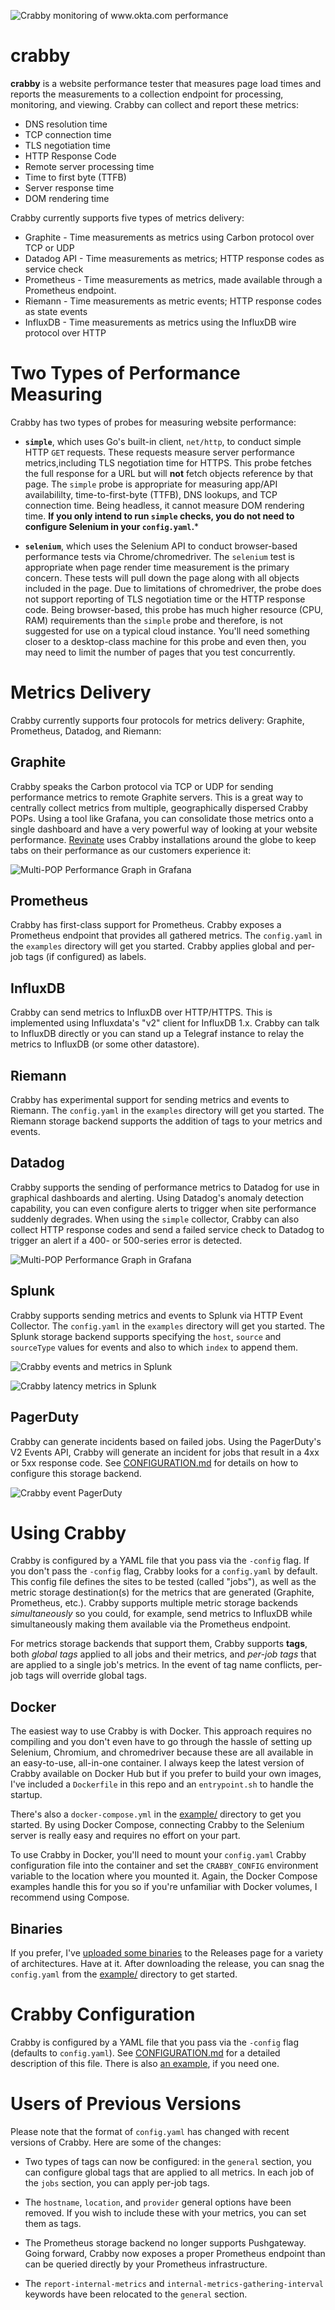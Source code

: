 ![Crabby monitoring of www.okta.com performance](./images/crabby-www.okta.com.png "Crabby monitoring of www.okta.com performance")


# crabby
**crabby** is a website performance tester that measures page load times and reports the measurements to a collection endpoint for processing, monitoring, and viewing.   Crabby can collect and report these metrics:

- DNS resolution time
- TCP connection time
- TLS negotiation time
- HTTP Response Code
- Remote server processing time
- Time to first byte (TTFB)
- Server response time
- DOM rendering time

Crabby currently supports five types of metrics delivery:

* Graphite - Time measurements as metrics using Carbon protocol over TCP or UDP
* Datadog API - Time measurements as metrics; HTTP response codes as service check
* Prometheus - Time measurements as metrics, made available through a Prometheus endpoint.
* Riemann - Time measurements as metric events; HTTP response codes as state events
* InfluxDB - Time measurements as metrics using the InfluxDB wire protocol over HTTP

# Two Types of Performance Measuring
Crabby has two types of probes for measuring website performance:
- **`simple`**, which uses Go's built-in client, `net/http`, to conduct simple HTTP `GET` requests.  These requests measure server performance metrics,including TLS negotiation time for HTTPS.  This probe fetches the full response for a URL but will **not** fetch objects reference by that page.  The `simple` probe is appropriate for measuring app/API availabililty, time-to-first-byte (TTFB), DNS lookups, and TCP connection time.  Being headless, it cannot measure DOM rendering time.  **If you only intend to run `simple` checks, you do not need to configure Selenium in your `config.yaml`.***

- **`selenium`**, which uses the Selenium API to conduct browser-based performance tests via Chrome/chromedriver.  The `selenium` test is appropriate when page render time measurement is the primary concern.  These tests will pull down the page along with all objects included in the page.  Due to limitations of chromedriver, the probe does not support reporting of TLS negotiation time or the HTTP response code.  Being browser-based, this probe has much higher resource (CPU, RAM) requirements than the `simple` probe and therefore, is not suggested for use on a typical cloud instance.  You'll need something closer to a desktop-class machine for this probe and even then, you may need to limit the number of pages that you test concurrently.

# Metrics Delivery
Crabby currently supports four protocols for metrics delivery: Graphite, Prometheus, Datadog, and Riemann:

## Graphite
Crabby speaks the Carbon protocol via TCP or UDP for sending performance metrics to remote Graphite servers.  This is a great way to centrally collect metrics from multiple, geographically dispersed Crabby POPs.  Using a tool like Grafana, you can consolidate those metrics onto a single dashboard and have a very powerful way of looking at your website performance.  [Revinate](https://www.revinate.com) uses Crabby installations around the globe to keep tabs on their performance as our customers experience it:

![Multi-POP Performance Graph in Grafana](https://chrissnell.github.io/crabby/images/crabby-multi-site-grafana.png "Four crabby nodes sending metrics to Graphite for display in Grafana")

## Prometheus
Crabby has first-class support for Prometheus.  Crabby exposes a Prometheus endpoint that provides all gathered metrics.  The `config.yaml` in the `examples` directory will get you started.  Crabby applies global and per-job tags (if configured) as labels.

## InfluxDB
Crabby can send metrics to InfluxDB over HTTP/HTTPS.  This is implemented using Influxdata's "v2" client for InfluxDB 1.x.  Crabby can talk to InfluxDB directly or you can stand up a Telegraf instance to relay the metrics to InfluxDB (or some other datastore).  

## Riemann
Crabby has experimental support for sending metrics and events to Riemann.  The `config.yaml` in the `examples` directory will get you started.  The Riemann storage backend supports the addition of tags to your metrics
and events.  

## Datadog
Crabby supports the sending of performance metrics to Datadog for use in graphical dashboards and alerting.  Using Datadog's anomaly detection capability, you can even configure alerts to trigger when site performance suddenly degrades.  When using the `simple` collector, Crabby can also collect HTTP response codes and send a failed service check to Datadog to trigger an alert if a 400- or 500-series error is detected.

![Multi-POP Performance Graph in Grafana](https://chrissnell.github.io/crabby/images/crabby-datadog.png "Graphing Crabby metrics in a Datadog dashboard")

## Splunk
Crabby supports sending metrics and events to Splunk via HTTP Event Collector. The `config.yaml` in the `examples` directory will get you started. The Splunk storage backend supports specifying the `host`, `source` and `sourceType` values for events and also to which `index` to append them.

![Crabby events and metrics in Splunk](./images/splunk-entries.png "Crabby events and metrics in Splunk")

![Crabby latency metrics in Splunk](./images/splunk-latency.png "Crabby latency metrics in Splunk")

## PagerDuty
Crabby can generate incidents based on failed jobs. Using the PagerDuty's V2 Events API, Crabby will generate an incident for jobs that result in a 4xx or 5xx response code. See [CONFIGURATION.md](./CONFIGURATION.md) for details on how to configure this storage backend.

![Crabby event PagerDuty](./images/pagerduty-incident.png "Crabby event PagerDuty")

# Using Crabby
Crabby is configured by a YAML file that you pass via the `-config` flag.  If you don't pass the `-config` flag, Crabby looks for a `config.yaml` by default.  This config file defines the sites to be tested (called "jobs"), as well as the metric storage destination(s) for the metrics that are generated (Graphite, Prometheus, etc.).  Crabby supports multiple metric storage backends _simultaneously_ so you could, for example, send metrics to InfluxDB while simultaneously making them available via the Prometheus endpoint.

For metrics storage backends that support them, Crabby supports **tags**, both _global tags_ applied to all jobs and their metrics, and _per-job tags_ that are applied to a single job's metrics.  In the event of tag name conflicts, per-job tags will override global tags.

## Docker
The easiest way to use Crabby is with Docker.  This approach requires no compiling and you don't even have to go through the hassle of setting up Selenium, Chromium, and chromedriver because these are all available in an easy-to-use, all-in-one container.  I always keep the latest version of Crabby available on Docker Hub but if you prefer to build your own images, I've included a `Dockerfile` in this repo and an `entrypoint.sh` to handle the startup.  

There's also a `docker-compose.yml` in the [example/](https://github.com/chrissnell/crabby/tree/master/example) directory to get you started.  By using Docker Compose, connecting Crabby to the Selenium server is really easy and requires no effort on your part.

To use Crabby in Docker, you'll need to mount your `config.yaml` Crabby configuration file into the container and set the `CRABBY_CONFIG` environment variable to the location where you mounted it.  Again, the Docker Compose examples handle this for you so if you're unfamiliar with Docker volumes, I recommend using Compose.

## Binaries
If you prefer, I've [uploaded some binaries](https://github.com/chrissnell/crabby/releases) to the Releases page for a variety of architectures.  Have at it.  After downloading the release, you can snag the `config.yaml` from the [example/](https://github.com/chrissnell/crabby/tree/master/example) directory to get started.

# Crabby Configuration
Crabby is configured by a YAML file that you pass via the `-config` flag (defaults to `config.yaml`).
See [CONFIGURATION.md](/CONFIGURATION.md) for a detailed description of this file.  There is also [an example](/example/config.yaml), if you need one.

# Users of Previous Versions
Please note that the format of `config.yaml` has changed with recent versions of Crabby.  Here are some of the changes:

- Two types of tags can now be configured: in the `general` section, you can configure global tags that are applied to all metrics.  In each job of the `jobs` section, you can apply per-job tags.  

- The `hostname`, `location`, and `provider` general options have been removed.  If you wish to include these with your metrics, you can set them as tags.

- The Prometheus storage backend no longer supports Pushgateway.  Going forward, Crabby now exposes a proper Prometheus endpoint than can be queried directly by your Prometheus infrastructure.
  
- The `report-internal-metrics` and `internal-metrics-gathering-interval` keywords have been relocated to the `general` section.
